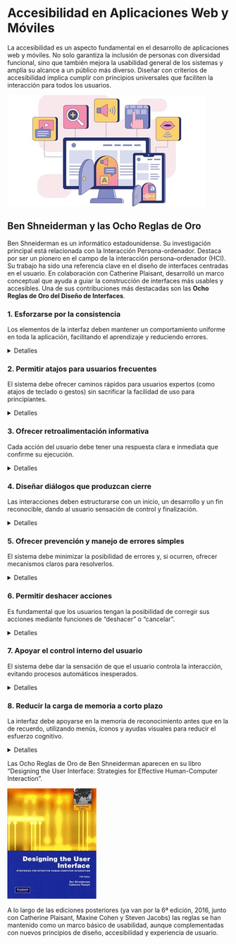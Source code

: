 # Accesibilidad en Aplicaciones Web y Móviles

La accesibilidad es un aspecto fundamental en el desarrollo de aplicaciones web y móviles. No solo garantiza la inclusión de personas con diversidad funcional, sino que también mejora la usabilidad general de los sistemas y amplía su alcance a un público más diverso. Diseñar con criterios de accesibilidad implica cumplir con principios universales que faciliten la interacción para todos los usuarios.

![Accesibilidad web y móvil](accesibilidad.png "Accesibilidad web y móvil")

## Ben Shneiderman y las Ocho Reglas de Oro

Ben Shneiderman es un informático estadounidense. Su investigación principal está relacionada con la Interacción Persona-ordenador. Destaca por ser un pionero en el campo de la interacción persona–ordenador (HCI). Su trabajo ha sido una referencia clave en el diseño de interfaces centradas en el usuario. En colaboración con Catherine Plaisant, desarrolló un marco conceptual que ayuda a guiar la construcción de interfaces más usables y accesibles. Una de sus contribuciones más destacadas son las **Ocho Reglas de Oro del Diseño de Interfaces**.

### 1. Esforzarse por la consistencia
Los elementos de la interfaz deben mantener un comportamiento uniforme en toda la aplicación, facilitando el aprendizaje y reduciendo errores.
<details>
<summary> Detalles</summary>
<p>❌ Una aplicación de banca móvil en la que el botón de “Aceptar” aparece a veces en verde en la esquina inferior derecha y en otras pantallas en rojo en la parte superior. El usuario nunca sabe dónde buscarlo ni qué significa el color</p>
<p>✔ En Gmail, los botones de acción (Redactar, Enviar, Eliminar) mantienen siempre el mismo diseño, color y posición, lo que facilita que los usuarios sepan dónde encontrarlos sin pensar.</p>
</details>
  
<!-- Imagen sugerida: ejemplo de menús o botones consistentes -->

### 2. Permitir atajos para usuarios frecuentes
El sistema debe ofrecer caminos rápidos para usuarios expertos (como atajos de teclado o gestos) sin sacrificar la facilidad de uso para principiantes.
<details>
<summary> Detalles</summary>
<p>❌ Un editor de texto que solo permite copiar y pegar desde el menú desplegable, sin admitir atajos de teclado como Ctrl+C / Ctrl+V. Los usuarios avanzados pierden tiempo constantemente. </p>
<p>✔ En Microsoft Word, además de usar los menús, los usuarios avanzados pueden utilizar atajos de teclado como Ctrl+B para poner en negrita o Ctrl+Z para deshacer, acelerando mucho su trabajo.</p>
</details>

<!-- Imagen sugerida: ilustración de atajos de teclado o gestos táctiles -->

### 3. Ofrecer retroalimentación informativa
Cada acción del usuario debe tener una respuesta clara e inmediata que confirme su ejecución. 

<details>
<summary> Detalles</summary>
<p>❌ Un formulario online en el que, al pulsar “Enviar”, no aparece ningún mensaje ni indicador de carga. El usuario no sabe si el sistema está procesando los datos, si hubo un error o si ya se enviaron </p>
<p>✔ En WhatsApp, cuando envías un mensaje aparece primero un check (enviado), luego dos checks (recibido) y más tarde en azul (leído). El usuario sabe en todo momento qué ha pasado con su mensaje.</p>
</details>
 
<!-- Imagen sugerida: mensaje de confirmación tras una acción -->

### 4. Diseñar diálogos que produzcan cierre
Las interacciones deben estructurarse con un inicio, un desarrollo y un fin reconocible, dando al usuario sensación de control y finalización. 

<details>
<summary> Detalles</summary>
<p>❌ Un proceso de compra en línea que finaliza con un botón “Continuar” pero nunca muestra una pantalla de confirmación del pedido. El usuario queda con la duda de si la compra fue exitosa. </p>
<p>✔ En Amazon, después de finalizar la compra, aparece una página de confirmación con el número de pedido y un correo electrónico de resumen. El usuario queda seguro de que su acción terminó con éxito.</p>
</details>
 
<!-- Imagen sugerida: ejemplo de asistente paso a paso (wizard) -->

### 5. Ofrecer prevención y manejo de errores simples
El sistema debe minimizar la posibilidad de errores y, si ocurren, ofrecer mecanismos claros para resolverlos. 

<details>
<summary> Detalles</summary>
<p>❌ Un sistema que obliga a introducir la fecha de nacimiento en formato “DD/MM/AAAA” sin validación, y al escribir “1/1/24” muestra un error genérico: “Formato inválido”, sin explicar qué está mal ni cómo corregirlo. </p>
<p>✔ En Google Forms, si intentas enviar un formulario sin rellenar un campo obligatorio, aparece un aviso rojo bajo ese campo explicando qué falta, y no permite continuar hasta solucionarlo.</p>
</details>
 
<!-- Imagen sugerida: cuadro de error con mensaje explicativo y solución -->

### 6. Permitir deshacer acciones
Es fundamental que los usuarios tengan la posibilidad de corregir sus acciones mediante funciones de “deshacer” o “cancelar”.

<details>
<summary> Detalles</summary>
<p>❌ Una aplicación de edición de imágenes que, al aplicar un filtro, reemplaza la foto original sin opción de “deshacer” ni recuperar la versión previa. </p>
<p>✔ En Gmail, al borrar un correo aparece durante unos segundos el botón “Deshacer”, que permite recuperar de inmediato el mensaje eliminado por error.</p>
</details>
  
<!-- Imagen sugerida: botón “deshacer” en un editor -->

### 7. Apoyar el control interno del usuario
El sistema debe dar la sensación de que el usuario controla la interacción, evitando procesos automáticos inesperados.

<details>
<summary> Detalles</summary>
<p>❌ Una web que automáticamente abre un vídeo a pantalla completa con sonido sin pedir permiso al usuario, interrumpiendo lo que estaba haciendo.  </p>
<p>✔ En YouTube, si inicias un vídeo, siempre puedes pausarlo, saltar hacia adelante, ajustar el volumen o desactivar la reproducción automática. El usuario decide cómo y cuándo interactuar..</p>
</details>

 
<!-- Imagen sugerida: pantalla con opción de confirmación antes de ejecutar -->

### 8. Reducir la carga de memoria a corto plazo
La interfaz debe apoyarse en la memoria de reconocimiento antes que en la de recuerdo, utilizando menús, íconos y ayudas visuales para reducir el esfuerzo cognitivo. 

<details>
<summary> Detalles</summary>
<p>❌ Un sistema de reservas que pide al usuario memorizar un código de 12 dígitos mostrado en una pantalla, y luego escribirlo manualmente en la siguiente sin ofrecer copiar/pegar ni mostrarlo de nuevo.  </p>
<p>✔ En los navegadores web, al introducir un nombre de usuario, aparece la lista de autocompletado con los datos previamente guardados. Así el usuario no necesita memorizar ni volver a escribirlos cada vez.</p>
</details>

<!-- Imagen sugerida: menú con íconos fácilmente reconocibles -->

Las Ocho Reglas de Oro de Ben Shneiderman aparecen en su libro “Designing the User Interface: Strategies for Effective Human-Computer Interaction”.

![Designing the User Interface](designing.png "Designing the User Interface: Strategies for Effective Human-Computer Interaction")

A lo largo de las ediciones posteriores (ya van por la 6ª edición, 2016, junto con Catherine Plaisant, Maxine Cohen y Steven Jacobs) las reglas se han mantenido como un marco básico de usabilidad, aunque complementadas con nuevos principios de diseño, accesibilidad y experiencia de usuario.
